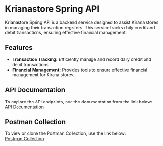 # Krianastore Spring API

Krianastore Spring API is a backend service designed to assist Kirana stores in managing their transaction registers. This service tracks daily credit and debit transactions, ensuring effective financial management.

## Features

- **Transaction Tracking:** Efficiently manage and record daily credit and debit transactions.
- **Financial Management:** Provides tools to ensure effective financial management for Kirana stores.

## API Documentation
To explore the API endpoints, see the documentation from the link below: \
[API Documentation](https://documenter.getpostman.com/view/37981067/2sAXqv5LtE) 

## Postman Collection
To view or clone the Postman Collection, use the link below: \
[Postman Collection](https://elements.getpostman.com/redirect?entityId=37981067-7f9c6e49-9bd7-4285-92d5-bd5793a69c35&entityType=collection)

